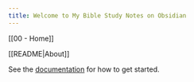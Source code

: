 ```yaml
---
title: Welcome to My Bible Study Notes on Obsidian
---
```

[[00 - Home]]

[[README|About]]

See the [documentation](https://quartz.jzhao.xyz) for how to get started.
